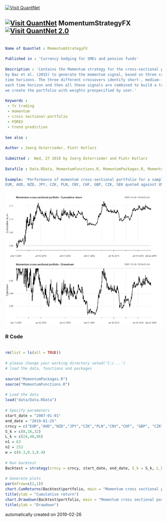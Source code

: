 [<img src="https://github.com/QuantLet/Styleguide-and-FAQ/blob/master/pictures/banner.png" width="888" alt="Visit QuantNet">](http://quantlet.de/)

## [<img src="https://github.com/QuantLet/Styleguide-and-FAQ/blob/master/pictures/qloqo.png" alt="Visit QuantNet">](http://quantlet.de/) **MomentumStrategyFX** [<img src="https://github.com/QuantLet/Styleguide-and-FAQ/blob/master/pictures/QN2.png" width="60" alt="Visit QuantNet 2.0">](http://quantlet.de/)

```yaml

Name of Quantlet : MomentumStrategyFX

Published in : 'Currency hedging for SMEs and pension funds'

Description : 'Contains the Momentum strategy for the cross-sectional portfolio. For our approach, we apply the algorithm presented 
by Baz et al. (2015) to generate the momentum signal, based on three crossovers of exponential moving averages with different 
time horizons. The three different crossovers identify short-, medium-, and long-term trends respectively. A signal is generated for 
each time horizon and then all these signals are combined to build a trade signal. Based on the generated trading signals, 
we create the portfolio with weights prespecified by user.'  
 
Keywords : 
 - fx trading
 - momentum
 - cross sectional-portfolio
 - FOREX
 - trend prediction 

See also : 

Author : Joerg Osterrieder, Piotr Kotlarz 

Submitted :  Wed, 27 2019 by Joerg Osterrieder and Piotr Kotlarz 

Datafile : Data.RData, MomentumFunctions.R, MomentumPackages.R, MomentumStrategyFX.R

Example: 'Performance of momentum cross-sectional portfolio for a sample of the following currencies: 
EUR, AUD, NZD, JPY, CZK, PLN, CNY, CHF, GBP, CZK, SEK quoted against USD from December 2007 to January 2019.' 

```

![Picture1](SummaryPlot.png)

### R Code
```r

rm(list = ls(all = TRUE))

# please change your working directory setwd('C:/...')
# load the data, functions and packages 

source("MomentumPackages.R")
source("MomentumFunctions.R")

# Load the data 
load("data/Data.RData")

# Specify parameters 
start_date = "2007-01-01"
end_date = "2019-01-25"
crncy = c("EUR","AUD","NZD","JPY","CZK","PLN","CNY","CHF", "GBP", "CZK")
S_k = c(8,16,32)
L_k = c(24,48,96)
n1 = 63
n2 = 252
w = c(0.3,0.3,0.4)

# Run backtest
Backtest = strategy(crncy = crncy, start_date, end_date, S_k = S_k, L_k = L_k, n1 = n1, n2 = n2, w = w)

# Generate plots 
par(mfrow=c(2,1))
chart.CumReturns(Backtest$portfolio, main = "Momentum cross sectional portfolio - Cumulative return")
title(ylab = "Cumulative return")
chart.Drawdown(Backtest$portfolio, main = "Momentum cross sectional portfolio - Drawdown")
title(ylab = "Drawdown") 


```

automatically created on 2019-02-26
